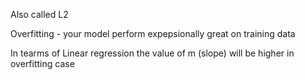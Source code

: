 Also called L2

Overfitting - your model perform expepsionally great on training data 

In tearms of Linear regression the value of m (slope) will be higher in overfitting case


